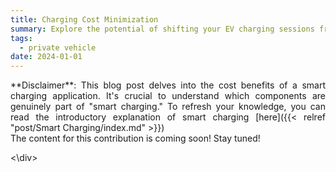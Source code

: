 ```yaml
---
title: Charging Cost Minimization
summary: Explore the potential of shifting your EV charging sessions from evening to night!
tags:
  - private vehicle
date: 2024-01-01
---
```

<div style="text-align: justify;">
**Disclaimer**: This blog post delves into the cost benefits of a smart charging application. It's crucial to understand which components are genuinely part of "smart charging." To refresh your knowledge, you can read the introductory explanation of smart charging [here]({{< relref "post/Smart Charging/index.md" >}})
<br>
The content for this contribution is coming soon! Stay tuned!

<\div>
